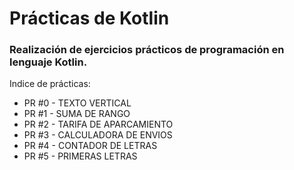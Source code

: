 # Prácticas de Kotlin  
### Realización de ejercicios prácticos de programación en lenguaje Kotlin.

Indice de prácticas:

* PR #0 - TEXTO VERTICAL
* PR #1 - SUMA DE RANGO
* PR #2 - TARIFA DE APARCAMIENTO
* PR #3 - CALCULADORA DE ENVIOS
* PR #4 - CONTADOR DE LETRAS
* PR #5 - PRIMERAS LETRAS